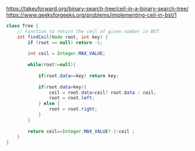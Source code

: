 https://takeuforward.org/binary-search-tree/ceil-in-a-binary-search-tree/
https://www.geeksforgeeks.org/problems/implementing-ceil-in-bst/1

```java
class Tree {
    // Function to return the ceil of given number in BST.
    int findCeil(Node root, int key) {
        if (root == null) return -1;
        
        int ceil = Integer.MAX_VALUE;
        
        while(root!=null){
            
            if(root.data==key) return key;
            
            if(root.data>key){
                ceil = root.data<ceil? root.data : ceil;    
                root = root.left;
            } else {
                root = root.right;
            }
        }
        
        return ceil==Integer.MAX_VALUE?-1:ceil ;
    }
}
```